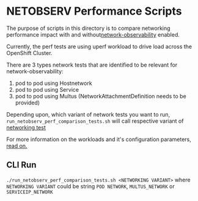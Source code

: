 # NETOBSERV Performance Scripts
The purpose of scripts in this directory is to compare networking performance impact with and without[network-observability](https://github.com/netobserv/network-observability-operator) enabled.

Currently, the perf tests are using uperf workload to drive load across the OpenShift Cluster.

There are 3 types network tests that are identified to be relevant for network-observability:
1. pod to pod using Hostnetwork
2. pod to pod using Service
3. pod to pod using Multus (NetworkAttachmentDefinition needs to be provided)

Depending upon, which variant of network tests you want to run, `run_netobserv_perf_comparison_tests.sh` will call respective variant of [networking test](https://github.com/cloud-bulldozer/e2e-benchmarking/tree/master/workloads/network-perf)

For more information on the workloads and it's configuration parameters, [read on.](https://github.com/cloud-bulldozer/e2e-benchmarking/blob/master/workloads/network-perf/README.md)

## CLI Run
`./run_netobserv_perf_comparison_tests.sh <NETWORKING VARIANT>` where `NETWORKING VARIANT` could be string `POD NETWORK`, `MULTUS_NETWORK` or `SERVICEIP_NETWORK`